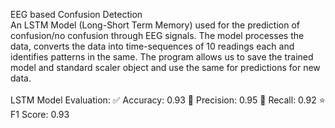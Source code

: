 EEG based Confusion Detection<br>
An LSTM Model (Long-Short Term Memory) used for the prediction of confusion/no confusion through EEG signals. 
The model processes the data, converts the data into time-sequences of 10 readings each and identifies patterns in the same. 
The program allows us to save the trained model and standard scaler object and use the same for predictions for new data.<br>
<br>
LSTM Model Evaluation:
✅ Accuracy:  0.93
🎯 Precision: 0.95
🔄 Recall:    0.92
⭐ F1 Score:  0.93

